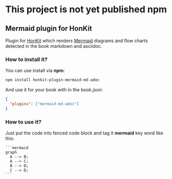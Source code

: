 # **This project is not yet published npm**

## Mermaid plugin for HonKit

Plugin for [HonKit](https://github.com/honkit/honkit) which renders [Mermaid](https://github.com/knsv/mermaid) diagrams and flow charts detected in the book markdown and asciidoc.

### How to install it?

You can use install via **npm**:

```sh
npm install honkit-plugin-mermaid-md-adoc
```

And use it for your book with in the book.json:

```json
{
  "plugins": ["mermaid-md-adoc"]
}
```

### How to use it?

Just put the code into fenced code block and tag it **mermaid** key word like this:

````text
```mermaid
graph
  A --> B;
  A --> C;
  B --> D;
  C --> D;
```
````
